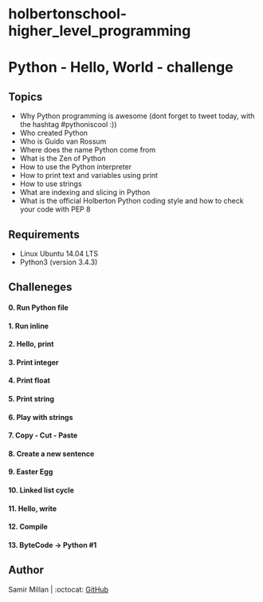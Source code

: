 # holbertonschool-higher_level_programming
# Python - Hello, World - challenge

## Topics
* Why Python programming is awesome (dont forget to tweet today, with the hashtag #pythoniscool :))
* Who created Python
* Who is Guido van Rossum
* Where does the name Python come from
* What is the Zen of Python
* How to use the Python interpreter
* How to print text and variables using print
* How to use strings
* What are indexing and slicing in Python
* What is the official Holberton Python coding style and how to check your code with PEP 8

## Requirements
* Linux Ubuntu 14.04 LTS
* Python3 (version 3.4.3)

## Challeneges

#### 0. Run Python file

#### 1. Run inline

#### 2. Hello, print

#### 3. Print integer

#### 4. Print float

#### 5. Print string

#### 6. Play with strings

#### 7. Copy - Cut - Paste

#### 8. Create a new sentence

#### 9. Easter Egg

#### 10. Linked list cycle

#### 11. Hello, write

#### 12. Compile

#### 13. ByteCode -> Python #1

## Author
Samir Millan | :octocat: [GitHub](http://github.com/gaspela04/)
